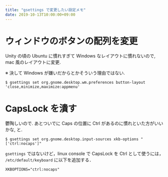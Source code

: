 ```yaml
---
title: "gsettings で変更したい設定メモ"
date: 2019-10-13T10:00:00+09:00
---
```


# ウィンドウのボタンの配列を変更

Unity の頃の Ubuntu に慣れすぎて Windows なレイアウトに慣れないので, mac 風のレイアウトに変更.

※ 決して Windows が嫌いだからとかそういう理由ではない.

```shell
$ gsettings set org.gnome.desktop.wm.preferences button-layout 'close,minimize,maximize:appmenu'
```

# CapsLock を潰す

鬱陶しいので. あとついでに Caps の位置に Ctrl があるのに慣れといた方がいいかな, と.

```shell
$ gsettings set org.gnome.desktop.input-sources xkb-options "['ctrl:nocaps']"
```

`gsettings` ではないけど，linux console で CapsLock を Ctrl として使うには，
`/etc/default/keyboard` に以下を追加する．

```shell
XKBOPTIONS="ctrl:nocaps"
```
